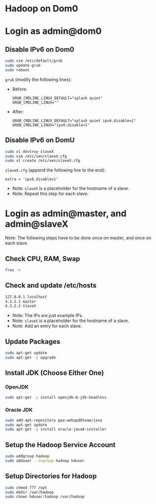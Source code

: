 # Hadoop on Dom0

# Login as admin@dom0

## Disable IPv6 on Dom0
```sh
sudo vim /etc/default/grub
sudo update-grub
sudo reboot
```
`grub` (modify the following lines):
- Before:
  ```
  GRUB_CMDLINE_LINUX_DEFAULT="splash quiet"
  GRUB_CMDLINE_LINUX=""
  ```
- After:
  ```
  GRUB_CMDLINE_LINUX_DEFAULT="splash quiet ipv6.disable=1"
  GRUB_CMDLINE_LINUX="ipv6.disable=1"
  ```

## Disable IPv6 on DomU
```sh
sudo xl destroy slaveX
sudo vim /etc/xen/slaveX.cfg
sudo xl create /etc/xen/slaveX.cfg
```
`slaveX.cfg` (append the following line to the end):
```
extra = 'ipv6.disable=1'
```
- Note: `slaveX` is a placeholder for the hostname of a slave.
- Note: Repeat this step for each slave.

# Login as admin@master, and admin@slaveX

Note: The following steps have to be done once on master, and once on each slave.

## Check CPU, RAM, Swap
```sh
free -h
```

## Check and update /etc/hosts
```sh
127.0.0.1 localhost
4.3.2.1 master
4.3.2.2 slaveX
```
- Note: The IPs are just example IPs.
- Note: `slaveX` is a placeholder for the hostname of a slave.
- Note: Add an entry for each slave.

## Update Packages
```sh
sudo apt-get update
sudo apt-get -y upgrade
```

## Install JDK (Choose Either One)

### OpenJDK
```sh
sudo apt-get -y install openjdk-8-jdk-headless
```

### Oracle JDK
```sh
sudo add-apt-repository ppa:webupd8team/java
sudo apt-get update
sudo apt-get -y install oracle-java8-installer
```

## Setup the Hadoop Service Account
```sh
sudo addgroup hadoop
sudo adduser --ingroup hadoop hduser
```

## Setup Directories for Hadoop
```sh
sudo chmod 777 /opt
sudo mkdir /var/hadoop
sudo chown hduser:hadoop /var/hadoop
```
